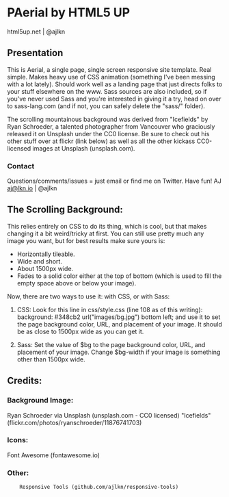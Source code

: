 # PAerial by HTML5 UP
html5up.net | @ajlkn

## Presentation
This is Aerial, a single page, single screen responsive site template. Real simple.
Makes heavy use of CSS animation (something I've been messing with a lot lately).
Should work well as a landing page that just directs folks to your stuff elsewhere
on the www. Sass sources are also included, so if you've never used Sass and you're
interested in giving it a try, head on over to sass-lang.com (and if not, you can
safely delete the "sass/" folder).

The scrolling mountainous background was derived from "Icefields" by Ryan Schroeder,
a talented photographer from Vancouver who graciously released it on Unsplash under
the CC0 license. Be sure to check out his other stuff over at flickr (link below)
as well as all the other kickass CC0-licensed images at Unsplash (unsplash.com).


### Contact
Questions/comments/issues = just email or find me on Twitter. Have fun!
AJ
aj@lkn.io | @ajlkn


## The Scrolling Background:
This relies entirely on CSS to do its thing, which is cool, but that makes 
changing it a bit weird/tricky at first. You can still use pretty much any image 
you want, but for best results make sure yours is:
* Horizontally tileable.
* Wide and short.
* About 1500px wide.
* Fades to a solid color either at the top of bottom (which is used to fill the empty space above or below your image).

Now, there are two ways to use it: with CSS, or with Sass:

1. CSS:
		Look for this line in css/style.css (line 108 as of this writing): background: #348cb2 url("images/bg.jpg") bottom left;
		and use it to set the page background color, URL, and placement of
		your image. It should be as close to 1500px wide as you can get it.

2. Sass:
		Set the value of $bg to the page background color, URL, and placement
		of your image. Change $bg-width if your image is something other than
		1500px wide.


## Credits:
### Background Image:
Ryan Schroeder via Unsplash (unsplash.com - CC0 licensed)
"Icefields" (flickr.com/photos/ryanschroeder/11876741703)

### Icons:
Font Awesome (fontawesome.io)

### Other:
		Responsive Tools (github.com/ajlkn/responsive-tools)